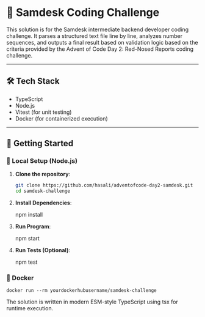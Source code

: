 # 📡 Samdesk Coding Challenge

This solution is for the Samdesk intermediate backend developer coding challenge. It parses a structured text file line by line, analyzes number sequences, and outputs a final result based on validation logic based on the criteria provided by the Advent of Code Day 2: Red-Nosed Reports coding challenge.

---

## 🛠 Tech Stack

- TypeScript
- Node.js
- Vitest (for unit testing)
- Docker (for containerized execution)

---

## 🚀 Getting Started

### 🔧 Local Setup (Node.js)

1. **Clone the repository**:

   ```bash
   git clone https://github.com/hasali/adventofcode-day2-samdesk.git
   cd samdesk-challenge
2. **Install Dependencies**:
   
   npm install
3. **Run Program**:

   npm start
4. **Run Tests (Optional)**:
   
   npm test 

### 🔧 Docker
    docker run --rm yourdockerhubusername/samdesk-challenge

The solution is written in modern ESM-style TypeScript using tsx for runtime execution.